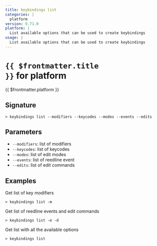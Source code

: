 ```yaml
---
title: keybindings list
categories: |
  platform
version: 0.71.0
platform: |
  List available options that can be used to create keybindings
usage: |
  List available options that can be used to create keybindings
---
```


# <code>{{ $frontmatter.title }}</code> for platform

<div class='command-title'>{{ $frontmatter.platform }}</div>

## Signature

```> keybindings list --modifiers --keycodes --modes --events --edits```

## Parameters

 -  `--modifiers`: list of modifiers
 -  `--keycodes`: list of keycodes
 -  `--modes`: list of edit modes
 -  `--events`: list of reedline event
 -  `--edits`: list of edit commands

## Examples

Get list of key modifiers
```shell
> keybindings list -m
```

Get list of reedline events and edit commands
```shell
> keybindings list -e -d
```

Get list with all the available options
```shell
> keybindings list
```
